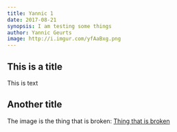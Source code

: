 ```yaml
---
title: Yannic 1
date: 2017-08-21
synopsis: I am testing some things
author: Yannic Geurts
image: http://i.imgur.com/yfAaBxg.png
---
```


## This is a title

This is text

## Another title

The image is the thing that is broken:
[Thing that is broken](http://i.imgur.com/yfAaBxg.png)


